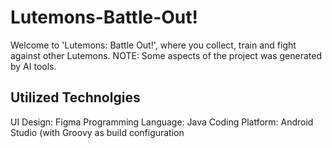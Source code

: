 # Lutemons-Battle-Out!
Welcome to 'Lutemons: Battle Out!', where you collect, train and fight against other Lutemons. 
NOTE: Some aspects of the project was generated by AI tools. 

## Utilized Technolgies
UI Design: Figma 
Programming Language: Java 
Coding Platform: Android Studio (with Groovy as build configuration
